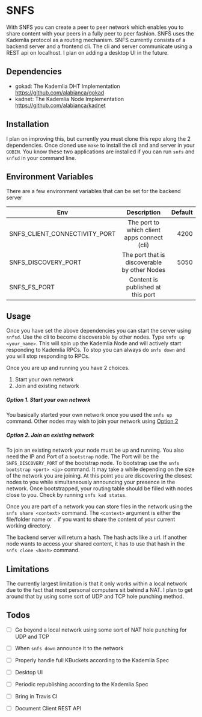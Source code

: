 # SNFS
With SNFS you can create a peer to peer network which enables you to share content with your peers
in a fully peer to peer fashion. SNFS uses the Kademlia protocol as a routing mechanism.
SNFS currently consists of a backend server and a frontend cli. The cli and server communicate
using a REST api on localhost. I plan on adding a desktop UI in the future.

## Dependencies
- gokad: The Kademlia DHT Implementation https://github.com/alabianca/gokad
- kadnet: The Kademlia Node Implementation https://github.com/alabianca/kadnet

## Installation
I plan on improving this, but currently you must clone this repo along the 2 dependencies.
Once cloned use `make` to install the cli and and server in your `GOBIN`.
You know these two applications are installed if you can run `snfs` and `snfsd` in your command line.

## Environment Variables
There are a few environment variables that can be set for the backend server

| Env                         | Description                                | Default |
|-----------------------------|:------------------------------------------:|--------:|
|SNFS_CLIENT_CONNECTIVITY_PORT|The port to which client apps connect (cli) | 4200    |
|SNFS_DISCOVERY_PORT          |The port that is discoverable by other Nodes| 5050    |
|SNFS_FS_PORT                 |Content is published at this port           |         |


## Usage
Once you have set the above dependencies you can start the server using `snfsd`.
Use the cli to become discoverable by other nodes. Type `snfs up <your_name>`.
This will spin up the Kademlia Node and will actively start responding to Kademlia RPCs.
To stop you can always do `snfs down` and you will stop responding to RPCs.

Once you are up and running you have 2 choices. 
1. Start your own network
2. Join and existing network

##### Option 1. Start your own network
You basically started your own network once you used the `snfs up` command. Other nodes may wish
to join your network using [Option 2](#option-2-join-an-existing-network)

##### Option 2. Join an existing network
To join an existing network your node must be up and running. You also need the IP and Port of
a `bootstrap` node. The Port will be the `SNFS_DISCOVERY_PORT` of the bootstrap node.
To bootstrap use the `snfs bootstrap <port> <ip>` command. It may take a while depending on the size
of the network you are joining. At this point you are discovering the closest nodes to you while
simultaneously announcing your presence in the network.
Once bootstrapped, your routing table should be filled with nodes close to you. Check by running `snfs kad status`.


Once you are part of a network you can store files in the network using the `snfs share <context>` command.
The `<context>` argument is either the file/folder name or `.` if you want to share the content of your current working directory.

The backend server will return a hash. The hash acts like a url. If another node wants to access your shared content, it has to use that hash
in the `snfs clone <hash>` command. 

## Limitations
The currently largest limitation is that it only works within a local network due to the fact that
most personal computers sit behind a NAT. I plan to get around that by using some sort of UDP and TCP 
hole punching method.

## Todos
- [ ] Go beyond a local network using some sort of NAT hole punching for UDP and TCP
- [ ] When `snfs down` announce it to the network
- [ ] Properly handle full KBuckets according to the Kademlia Spec
- [ ] Desktop UI
- [ ] Periodic republishing according to the Kademlia Spec
- [ ] Bring in Travis CI
- [ ] Document Client REST API


